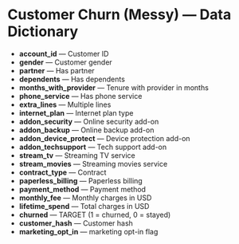 # Customer Churn (Messy) — Data Dictionary

- **account_id** — Customer ID 
- **gender** — Customer gender
- **partner** — Has partner 
- **dependents** — Has dependents
- **months_with_provider** — Tenure with provider in months
- **phone_service** — Has phone service 
- **extra_lines** — Multiple lines
- **internet_plan** — Internet plan type
- **addon_security** — Online security add-on 
- **addon_backup** — Online backup add-on 
- **addon_device_protect** — Device protection add-on
- **addon_techsupport** — Tech support add-on 
- **stream_tv** — Streaming TV service
- **stream_movies** — Streaming movies service 
- **contract_type** — Contract 
- **paperless_billing** — Paperless billing 
- **payment_method** — Payment method 
- **monthly_fee** — Monthly charges in USD
- **lifetime_spend** — Total charges in USD 
- **churned** — TARGET (1 = churned, 0 = stayed)
- **customer_hash** — Customer hash
- **marketing_opt_in** — marketing opt-in flag